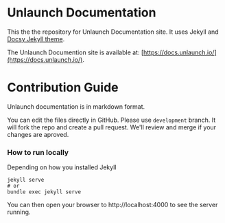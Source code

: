 # Unlaunch Documentation

This the the repository for Unlaunch Documentation site. It uses Jekyll and [Docsy Jekyll theme](https://github.com/vsoch/docsy-jekyll).

The Unlaunch Documention site is available at: [https://docs.unlaunch.io/](https://docs.unlaunch.io/).


# Contribution Guide

Unlaunch documentation is in markdown format. 

You can edit the files directly in GitHub. Please use `development` branch. It will fork the repo and create a pull request. We'll review and merge if your changes are aproved.

### How to run locally

Depending on how you installed Jekyll
```
jekyll serve
# or
bundle exec jekyll serve
```

You can then open your browser to http://localhost:4000 to see the server running.

